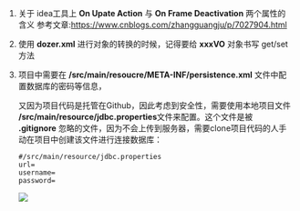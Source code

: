 1. 关于 idea工具上 **On Upate Action** 与 **On Frame Deactivation** 两个属性的含义
  参考文章:https://www.cnblogs.com/zhangguangju/p/7027904.html

2. 使用 **dozer.xml** 进行对象的转换的时候，记得要给 **xxxVO** 对象书写 get/set方法

3. 项目中需要在 **/src/main/resoucre/META-INF/persistence.xml** 文件中配置数据库的密码等信息，

   又因为项目代码是托管在Github，因此考虑到安全性，需要使用本地项目文件 **/src/main/resource/jdbc.properties**文件来配置。这个文件是被 **.gitignore** 忽略的文件，因为不会上传到服务器，需要clone项目代码的人手动在项目中创建该文件进行连接数据库：

   ```properties
   #/src/main/resource/jdbc.properties
   url=
   username=
   password=
   ```



   ![](https://ws1.sinaimg.cn/large/006tNbRwgy1fuz4axwk6tj30ru0e6jtp.jpg)